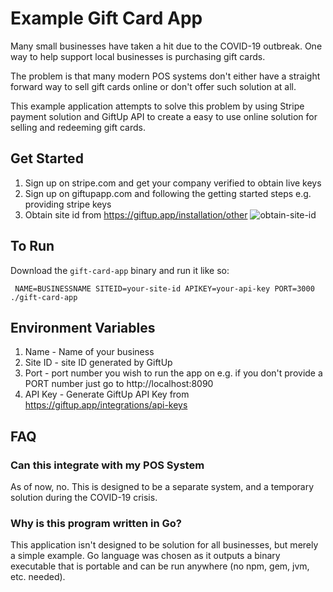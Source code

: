 # Example Gift Card App

Many small businesses have taken a hit due to the COVID-19 outbreak. One way to help support local businesses is purchasing gift cards.

The problem is that many modern POS systems don't either have a straight forward way to sell gift cards online or don't offer such solution at all.

This example application attempts to solve this problem by using Stripe payment solution and GiftUp API to create a easy to use online solution for selling and redeeming gift cards.

## Get Started
1. Sign up on stripe.com and get your company verified to obtain live keys
2. Sign up on giftupapp.com and following the getting started steps e.g. providing stripe keys
3. Obtain site id from https://giftup.app/installation/other
![obtain-site-id](https://user-images.githubusercontent.com/21044999/78466319-1c111700-76bd-11ea-9a3a-ea3c39290a02.png)


## To Run
Download the `gift-card-app` binary and run it like so:
```
 NAME=BUSINESSNAME SITEID=your-site-id APIKEY=your-api-key PORT=3000 ./gift-card-app 
 ```

## Environment Variables
1. Name - Name of your business
2. Site ID - site ID generated by GiftUp
3. Port - port number you wish to run the app on e.g. if you don't provide a PORT number just go to http://localhost:8090
4. API Key - Generate GiftUp API Key from https://giftup.app/integrations/api-keys

## FAQ

### Can this integrate with my POS System
As of now, no. This is designed to be a separate system, and a temporary solution during the COVID-19 crisis.

### Why is this program written in Go?
This application isn't designed to be solution for all businesses, but merely a simple example. Go language was chosen as it outputs a binary executable that is portable and can be run anywhere (no npm, gem, jvm, etc. needed).
